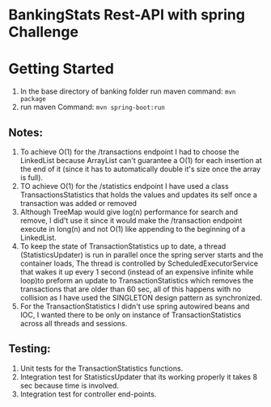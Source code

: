 # BankingStats Rest-API with spring Challenge

# Getting Started

1. In the base directory of banking folder run maven command:  `mvn package`
2. run maven Command: `mvn spring-boot:run`

## Notes:
1. To achieve O(1) for the /transactions endpoint I had to choose the LinkedList because ArrayList can't guarantee a O(1) for each insertion at the end of it (since it has to automatically double it's size once the array is full).
2. TO achieve O(1) for the /statistics endpoint I have used a class TransactionsStatistics that holds the values and updates its self once a transaction was added or removed
3. Although TreeMap would give log(n) performance for search and remove, I did't use it since it would make the /transaction endpoint execute in long(n) and not O(1) like appending to the beginning of a LinkedList.
4. To keep the state of TransactionStatistics up to date, a thread (StatisticsUpdater) is run in parallel once the spring server starts and the container loads, The thread is controlled by ScheduledExecutorService that wakes it up every 1 second (instead of an expensive infinite while loop)to preform an update to TransactionStatistics which removes the transactions that are older than 60 sec, all of this happens with no collision as I have used the SINGLETON design pattern as synchronized.
5. For the TransactionStatistics I didn't use spring autowired beans and IOC,
I wanted there to be only on instance of TransactionStatistics across all threads and sessions.


## Testing:
1. Unit tests for the TransactionStatistics functions.
3. Integration test for StatisticsUpdater that its working properly it takes 8 sec because time is involved.
2. Integration test for controller end-points.
